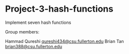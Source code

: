 # Project-3-hash-functions
Implement seven hash functions

Group members:

Hammad Qureshi qureshi434@csu.fullerton.edu
Brian Tan brian388@csu.fullerton.edu
